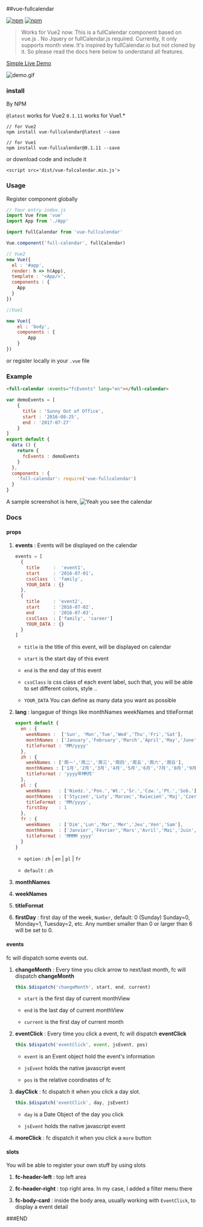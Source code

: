 ##vue-fullcalendar

[![npm](https://img.shields.io/npm/v/vue-fullcalendar.svg?maxAge=2592000?style=flat-square)]()
[![npm](https://img.shields.io/npm/dt/vue-fullcalendar.svg?maxAge=2592000?style=flat-square)]()

>Works for Vue2 now. This is a fullCalendar component based on vue.js . No Jquery or fullCalendar.js required. Currently, It only supports month view. It's inspired by fullCalendar.io but not cloned by it. So please read the docs here below to understand all features.

[Simple Live Demo](https://wanderxx.github.io/vue-fullcalendar/)

![demo.gif](http://g.recordit.co/vovteJ5m9o.gif)

### install

By NPM

`@latest` works for Vue2
`0.1.11` works for Vue1.*

```shell
// for Vue2
npm install vue-fullcalendar@latest --save 

// for Vue1
npm install vue-fullcalendar@0.1.11 --save 
```
or download code and include it

```shell
<script src='dist/vue-fulcalendar.min.js'>
```

### Usage

Register component globally

```javascript
// Your entry index.js
import Vue from 'vue'
import App from './App'

import fullCalendar from 'vue-fullcalendar'

Vue.component('full-calendar', fullCalendar)

// Vue2
new Vue({
  el : '#app',
  render: h => h(App),
  template : '<App/>',
  components : {
    App
  }
})

//Vue1

new Vue({
	el : 'body',
	components : {
		App
	}
})
```

or register locally in your `.vue` file


### Example

```html
<full-calendar :events="fcEvents" lang="en"></full-calendar>
```

```javascript
var demoEvents = [
	{
      title : 'Sunny Out of Office',
      start : '2016-08-25',
      end : '2017-07-27'
    }
]
export default {
  data () {
	return {
	  fcEvents : demoEvents
	}
  },
  components : {
	'full-calendar': require('vue-fullcalendar')	
  }
}
```

A sample screenshot is here,
![Yeah you see the calendar](http://upload-images.jianshu.io/upload_images/1678581-169e72e080ce5fad.png?imageMogr2/auto-orient/strip%7CimageView2/2/w/1240)

### Docs

#### props

1. **events** : Events will be displayed on the calendar

	```javascript
	events = [
	  {
	    title     :  'event1',
	    start     : '2016-07-01'，
	    cssClass  : 'family',
	    YOUR_DATA : {}
	  },
	  {
	    title     : 'event2',
	    start     : '2016-07-02',
	    end       : '2016-07-03',
	    cssClass  : ['family', 'career']
	    YOUR_DATA : {}
	  }
	]         
	```

	- `title` is the title of this event, will be displayed on calendar
	
	- `start` is the start day of this event
	
	- `end` is the end day of this event

	- `cssClass` is css class of each event label, such that, you will be able to set different colors, style ..
	
	- `YOUR_DATA` You can define as many data you want as possible

2. **lang** : langague of things like monthNames weekNames and titleFormat

	```javascript
	export default {
	  en : {
	    weekNames :  ['Sun', 'Mon','Tue','Wed','Thu','Fri','Sat'],
	    monthNames : ['January','February','March','April','May','June','July','August','September','October','November','December'],
	    titleFormat : 'MM/yyyy'
	  },
	  zh : {
	    weekNames : ['周一','周二','周三','周四','周五','周六','周日'],
	    monthNames : ['1月','2月','3月','4月','5月','6月','7月','8月','9月','11月','12月'],
	    titleFormat : 'yyyy年MM月'
	  },
	  pl : {
	    weekNames   : ['Niedz.','Pon.','Wt.','Śr.','Czw.','Pt.','Sob.'],
	    monthNames  : ['Styczeń','Luty','Marzec','Kwiecień','Maj','Czerwiec','Lipiec','Sierpień','Wrzesień','Październik','Listopad','Grudzień'],
	    titleFormat : 'MM/yyyy',
	    firstDay    : 1
	  },
	  fr : {
	    weekNames   : ['Dim','Lun','Mar','Mer','Jeu','Ven','Sam'],
	    monthNames  : ['Janvier','Février','Mars','Avril','Mai','Juin','Juillet','Août','Septembre','Octobre','Novembre','Décembre'],
	    titleFormat : 'MMMM yyyy'
	  }
	}
	```

	- `option` : `zh` | `en` | `pl` | `fr`
	
	- `default` : `zh`

3. **monthNames** 

4. **weekNames**

5. **titleFormat**

6. **firstDay** : first day of the week, `Number`, default: 0 (Sunday)
	Sunday=0, Monday=1, Tuesday=2, etc.
	Any number smaller than 0 or larger than 6 will be set to 0.

#### events

fc will dispatch some events out.

1. **changeMonth** : Every time you click arrow to next/last month, fc will dispatch **changeMonth**

	```javascript
	this.$dispatch('changeMonth', start, end, current)
	```
	
	- `start` is the first day of current monthView
	
	- `end` is the last day of current monthView
	
	- `current` is the first day of current month 

2. **eventClick** : Every time you click a event, fc will dispatch **eventClick**

	```javascript
	this.$dispatch('eventClick', event, jsEvent, pos)
	```
	
	- `event` is an Event object hold the event's information
	
	- `jsEvent` holds the native javascript event
	
	- `pos` is the relative coordinates of fc


3. **dayClick** : fc dispatch it when you click a day slot.

	```javascript
	this.$dispatch('eventClick', day, jsEvent)
	```
	
	- `day` is a Date Object of the day you click
	
	- `jsEvent` holds the native javascript event

4. **moreClick** : fc dispatch it when you click a `more` button

#### slots

You will be able to register your own stuff by using slots

1. **fc-header-left** : top left area

2. **fc-header-right** : top right area. In my case, I added a filter menu there 

3. **fc-body-card** : inside the body area, usually working with `EventClick`, to display a event detail

###END
